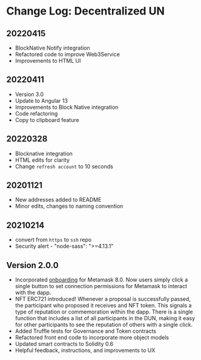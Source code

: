 # Change Log: Decentralized UN

## 20220415

* BlockNative Notify integration
* Refactored code to improve Web3Service
* Improvements to HTML UI

## 20220411

* Version 3.0
* Update to Angular 13
* Improvements to Block Native integration
* Code refactoring
* Copy to clipboard feature

## 20220328

* Blocknative integration
* HTML edits for clarity
* Change `refresh account` to 10 seconds

## 20201121

* New addresses added to README
* Minor edits, changes to naming convention

## 20210214

* convert from `https` to `ssh` repo
* Security alert - "node-sass": ">=4.13.1"

## Version 2.0.0
* Incorporated [onboarding](https://docs.metamask.io/guide/onboarding-library.html#getting-started) for Metamask 8.0. Now users simply click a single button to set connection permissions for Metamask to interact with the dapp.
* NFT ERC721 introduced! Whenever a proposal is successfully passed, the participant who proposed it receives and NFT token. This signals a type of reputation or commemoration within the dapp. There is a single function that includes a list of all participants in the DUN, making it easy for other participants to see the reputation of others with a single click.
* Added Truffle tests for Governance and Token contracts
* Refactored front end code to incorporate more object models
* Updated smart contracts to Solidity 0.6
* Helpful feedback, instructions, and improvements to UX